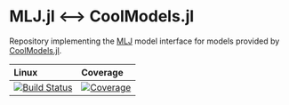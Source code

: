 # MLJ.jl <--> CoolModels.jl

Repository implementing the [MLJ](https://alan-turing-institute.github.io/MLJ.jl/dev/) model interface for models provided by 
[CoolModels.jl](https://github.com/SomeOrganization/CoolModels.jl).

| Linux | Coverage | 
| :------------ | :------- | 
| [![Build Status](https://github.com/JuliaAI/MLJInterfaceTemplate.jl.jl/workflows/CI/badge.svg)](https://github.com/JuliaAI/MLJInterfaceTemplate.jl.jl/actions) | [![Coverage](https://codecov.io/gh/JuliaAI/MLJInterfaceTemplate.jl.jl/branch/master/graph/badge.svg)](https://codecov.io/github/JuliaAI/MLJInterfaceTemplate.jl.jl?branch=master) |






